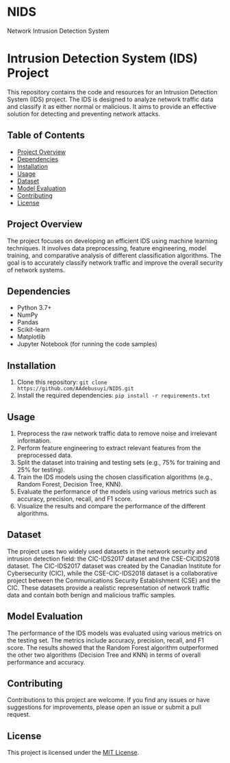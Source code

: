 # NIDS
Network Intrusion Detection System
# Intrusion Detection System (IDS) Project

This repository contains the code and resources for an Intrusion Detection System (IDS) project. The IDS is designed to analyze network traffic data and classify it as either normal or malicious. It aims to provide an effective solution for detecting and preventing network attacks.

## Table of Contents
- [Project Overview](#project-overview)
- [Dependencies](#dependencies)
- [Installation](#installation)
- [Usage](#usage)
- [Dataset](#dataset)
- [Model Evaluation](#model-evaluation)
- [Contributing](#contributing)
- [License](#license)

## Project Overview
The project focuses on developing an efficient IDS using machine learning techniques. It involves data preprocessing, feature engineering, model training, and comparative analysis of different classification algorithms. The goal is to accurately classify network traffic and improve the overall security of network systems.

## Dependencies
- Python 3.7+
- NumPy
- Pandas
- Scikit-learn
- Matplotlib
- Jupyter Notebook (for running the code samples)

## Installation
1. Clone this repository: `git clone https://github.com/AAdebusuyi/NIDS.git`
2. Install the required dependencies: `pip install -r requirements.txt`

## Usage
1. Preprocess the raw network traffic data to remove noise and irrelevant information.
2. Perform feature engineering to extract relevant features from the preprocessed data.
3. Split the dataset into training and testing sets (e.g., 75% for training and 25% for testing).
4. Train the IDS models using the chosen classification algorithms (e.g., Random Forest, Decision Tree, KNN).
5. Evaluate the performance of the models using various metrics such as accuracy, precision, recall, and F1 score.
6. Visualize the results and compare the performance of the different algorithms.

## Dataset
The project uses two widely used datasets in the network security and intrusion detection field: the CIC-IDS2017 dataset and the CSE-CICIDS2018 dataset. The CIC-IDS2017 dataset was created by the Canadian Institute for Cybersecurity (CIC), while the CSE-CIC-IDS2018 dataset is a collaborative project between the Communications Security Establishment (CSE) and the CIC. These datasets provide a realistic representation of network traffic data and contain both benign and malicious traffic samples.

## Model Evaluation
The performance of the IDS models was evaluated using various metrics on the testing set. The metrics include accuracy, precision, recall, and F1 score. The results showed that the Random Forest algorithm outperformed the other two algorithms (Decision Tree and KNN) in terms of overall performance and accuracy.

## Contributing
Contributions to this project are welcome. If you find any issues or have suggestions for improvements, please open an issue or submit a pull request.

## License
This project is licensed under the [MIT License](LICENSE).

